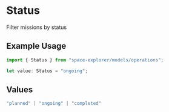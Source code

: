 # Status

Filter missions by status

## Example Usage

```typescript
import { Status } from "space-explorer/models/operations";

let value: Status = "ongoing";
```

## Values

```typescript
"planned" | "ongoing" | "completed"
```